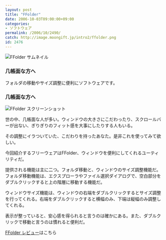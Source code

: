 ```yaml
---
layout: post
title: "FFolder"
date: 2006-10-03T09:00:00+09:00
categories:
- ソフトウェア
permalink: /2006/10/2490/
catch: http://image.moongift.jp/intro2/ffolder.png
id: 2476
---
```

 ![FFolder サムネイル](http://image.moongift.jp/intro2/ffolder.t.png "FFolder サムネイル")
  

### 几帳面な方へ
  
フォルダの移動やサイズ調整に便利にソフトウェアです。  
<!--more-->  

### 几帳面な方へ
  

![FFolder スクリーンショット](http://image.moongift.jp/intro2/ffolder.png "FFolder スクリーンショット")

  

世の中、几帳面な人が多い。ウィンドウの大きさにこだわったり、スクロールバーが出ない、ぎりぎりのフィット感を大事にしたりする人もいる。

  

その調整にイラついていた、こだわりを持ったあなた。是非これを使ってみて欲しい。

  

今回紹介するフリーウェアはFFolder、ウィンドウを便利にしてくれるユーティリティだ。

  

提供される機能は主に二つ。フォルダ移動と、ウィンドウのサイズ調整機能だ。フォルダ移動機能は、エクスプローラやファイル選択ダイアログで、空白部分をダブルクリックすると上の階層に移動する機能だ。

  

ウィンドウサイズ機能は、ウィンドウの右端をダブルクリックするとサイズ調整を行ってくれる。右端をダブルクリックすると横幅のみ、下端は縦幅のみ調整してくれる。

  

表示が整っていると、安心感を得られると言うのは確かにある。また、ダブルクリックで移動と言うのは慣れると便利だ。

  

[FFolder レビュー](http://fw.moongift.jp/review/i-2491.html)はこちら

